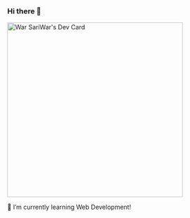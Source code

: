 ### Hi there 👋
<a href="https://app.daily.dev/warsariwar"><img src="https://github.com/warsariwar/warsariwar/devcard.svg" width="400" alt="War SariWar's Dev Card"/></a>

🌱 I’m currently learning Web Development!
